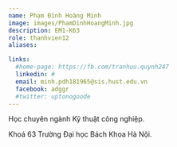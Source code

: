 ```yaml
---
name: Phạm Đình Hoàng Minh
image: images/PhamDinhHoangMinh.jpg
description: EM1-K63
role: thanhvien12
aliases:

links:
  #home-page: https://fb.com/tranhuu.quynh247
  linkedin: #
  email: minh.pdh181965@sis.hust.edu.vn
  facebook: adggr
  #twitter: uptonogoode
---
```


Học chuyên ngành Kỹ thuật công nghiệp.

Khoá 63 Trường Đại học Bách Khoa Hà Nội.
